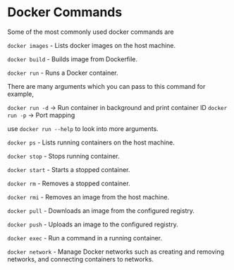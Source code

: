 # Docker Commands

Some of the most commonly used docker commands are 

`docker images` - Lists docker images on the host machine.

`docker build` - Builds image from Dockerfile.

`docker run` - Runs a Docker container. 

There are many arguments which you can pass to this command for example,

`docker run -d` -> Run container in background and print container ID
`docker run -p` -> Port mapping

use `docker run --help` to look into more arguments.

`docker ps` - Lists running containers on the host machine.

`docker stop` - Stops running container.

`docker start` - Starts a stopped container.

`docker rm` - Removes a stopped container.

`docker rmi` - Removes an image from the host machine.

`docker pull` - Downloads an image from the configured registry.

`docker push` - Uploads an image to the configured registry.

`docker exec` - Run a command in a running container.

`docker network` - Manage Docker networks such as creating and removing networks, and connecting containers to networks.
